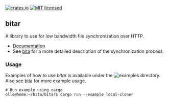 [![crates.io](http://meritbadge.herokuapp.com/bitar)](https://crates.io/crates/bitar)
[![MIT licensed](https://img.shields.io/badge/license-MIT-blue.svg)](../LICENSE)

## bitar

A library to use for low bandwidth file synchronization over HTTP.

* [Documentation](https://docs.rs/bitar)
* See [bita](https://github.com/oll3/bita) for a more detailed description of the synchronization process.

### Usage

Examples of how to use *bitar* is available under the ![examples](examples) directory.
Also see [bita](https://github.com/oll3/bita) for more example usage.

```console
# Run example using cargo
olle@home:~/bita/bitar$ cargo run --example local-cloner
```